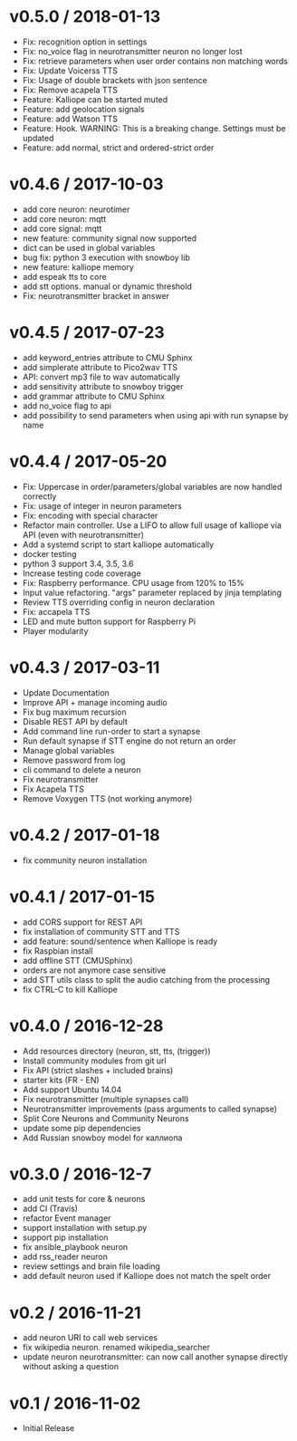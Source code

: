v0.5.0 / 2018-01-13
===================
- Fix: recognition option in settings
- Fix: no_voice flag in neurotransmitter neuron no longer lost
- Fix: retrieve parameters when user order contains non matching words
- Fix: Update Voicerss TTS
- Fix: Usage of double brackets with json sentence
- Fix: Remove acapela TTS
- Feature: Kalliope can be started muted
- Feature: add geolocation signals
- Feature: add Watson TTS
- Feature: Hook. WARNING: This is a breaking change. Settings must be updated
- Feature: add normal, strict and ordered-strict order

v0.4.6 / 2017-10-03
===================
- add core neuron: neurotimer
- add core neuron: mqtt
- add core signal: mqtt
- new feature: community signal now supported
- dict can be used in global variables
- bug fix: python 3 execution with snowboy lib
- new feature: kalliope memory
- add espeak tts to core
- add stt options. manual or dynamic threshold
- Fix: neurotransmitter bracket in answer

v0.4.5 / 2017-07-23
===================
- add keyword_entries attribute to CMU Sphinx
- add simplerate attribute to Pico2wav TTS
- API: convert mp3 file to wav automatically
- add sensitivity attribute to snowboy trigger
- add grammar attribute to CMU Sphinx
- add no_voice flag to api
- add possibility to send parameters when using api with run synapse by name

v0.4.4 / 2017-05-20
===================
- Fix: Uppercase in order/parameters/global variables are now handled correctly
- Fix: usage of integer in neuron parameters
- Fix: encoding with special character
- Refactor main controller. Use a LIFO to allow full usage of kalliope via API (even with neurotransmitter)
- Add a systemd script to start kalliope automatically
- docker testing
- python 3 support 3.4, 3.5, 3.6
- Increase testing code coverage
- Fix: Raspberry performance. CPU usage from 120% to 15%
- Input value refactoring. "args" parameter replaced by jinja templating
- Review TTS overriding config in neuron declaration
- Fix: accapela TTS
- LED and mute button support for Raspberry Pi
- Player modularity

v0.4.3 / 2017-03-11
===================
- Update Documentation
- Improve API + manage incoming audio
- Fix bug maximum recursion
- Disable REST API by default 
- Add command line run-order to start a synapse
- Run default synapse if STT engine do not return an order
- Manage global variables
- Remove password from log
- cli command to delete a neuron
- Fix neurotransmitter
- Fix Acapela TTS
- Remove Voxygen TTS (not working anymore)

v0.4.2 / 2017-01-18
===================
- fix community neuron installation

v0.4.1 / 2017-01-15
===================
- add CORS support for REST API
- fix installation of community STT and TTS
- add feature: sound/sentence when Kalliope is ready
- fix Raspbian install
- add offline STT (CMUSphinx)
- orders are not anymore case sensitive
- add STT utils class to split the audio catching from the processing
- fix CTRL-C to kill Kalliope

v0.4.0 / 2016-12-28
===================
- Add resources directory (neuron, stt, tts, (trigger))
- Install community modules from git url
- Fix API (strict slashes + included brains)
- starter kits (FR - EN)
- Add support Ubuntu 14.04
- Fix neurotransmitter (multiple synapses call)
- Neurotransmitter improvements (pass arguments to called synapse)
- Split Core Neurons and Community Neurons
- update some pip dependencies
- Add Russian snowboy model for каллиопа 

v0.3.0 / 2016-12-7
=================
- add unit tests for core & neurons
- add CI (Travis)
- refactor Event manager
- support installation with setup.py
- support pip installation
- fix ansible_playbook neuron
- add rss_reader neuron
- review settings and brain file loading
- add default neuron used if Kalliope does not match the spelt order

v0.2 / 2016-11-21
=================

- add neuron URI to call web services
- fix wikipedia neuron. renamed wikipedia_searcher
- update neuron neurotransmitter: can now call another synapse directly without asking a question


v0.1 / 2016-11-02
=================

- Initial Release
